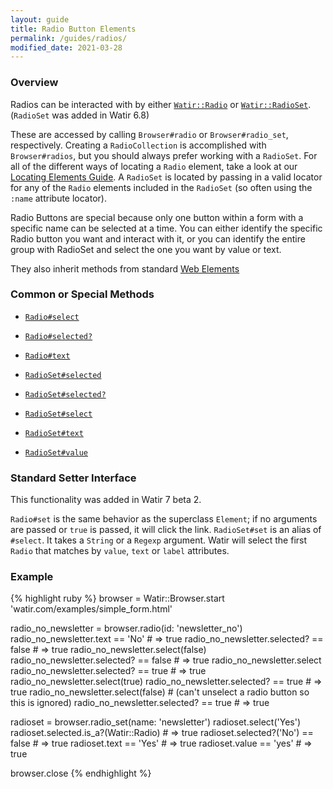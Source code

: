 ```yaml
---
layout: guide
title: Radio Button Elements
permalink: /guides/radios/
modified_date: 2021-03-28
---
```


### Overview

Radios can be interacted with by either
[`Watir::Radio`](https://rdoc.info/gems/watir/Watir/Radio) or
[`Watir::RadioSet`](https://rdoc.info/gems/watir/Watir/RadioSet).
(`RadioSet` was added in Watir 6.8)

These are accessed by calling `Browser#radio` or `Browser#radio_set`, respectively.
Creating a `RadioCollection` is accomplished with `Browser#radios`, but you should
always prefer working with a `RadioSet`.
For all of the different ways of locating a `Radio` element,
take a look at our [Locating Elements Guide](../locating).
A `RadioSet` is located by passing in a valid locator for any
of the `Radio` elements included in the `RadioSet` (so often using the `:name` attribute locator).

Radio Buttons are special because only one button within a form
with a specific name can be selected at a time. You can either identify the
specific Radio button you want and interact with it, or you
can identify the entire group with RadioSet and select the one you want by value or text.

They also inherit methods from standard [Web Elements](../elements)

### Common or Special Methods

* [`Radio#select`](https://rdoc.info/gems/watir/Watir/Radio#select-instance_method)
* [`Radio#selected?`](https://rdoc.info/gems/watir/Watir/Radio#selected%3F-instance_method)
* [`Radio#text`](https://rdoc.info/gems/watir/Watir/Radio#text-instance_method)

* [`RadioSet#selected`](https://rdoc.info/gems/watir/Watir/RadioSet#selected-instance_method)
* [`RadioSet#selected?`](https://rdoc.info/gems/watir/Watir/RadioSet#selected%3F-instance_method)
* [`RadioSet#select`](https://rdoc.info/gems/watir/Watir/RadioSet#select-instance_method)
* [`RadioSet#text`](https://rdoc.info/gems/watir/Watir/RadioSet#text-instance_method)
* [`RadioSet#value`](https://rdoc.info/gems/watir/Watir/RadioSet#value-instance_method)

### Standard Setter Interface

This functionality was added in Watir 7 beta 2.

`Radio#set` is the same behavior as the superclass `Element`; if no arguments are passed
or `true` is passed, it will click the link. 
`RadioSet#set` is an alias of `#select`. It takes a `String` or a `Regexp` argument. 
Watir will select the first `Radio` that matches by `value`, `text` or `label` attributes.

### Example

{% highlight ruby %}
browser = Watir::Browser.start 'watir.com/examples/simple_form.html'

radio_no_newsletter = browser.radio(id: 'newsletter_no')
radio_no_newsletter.text == 'No' # => true
radio_no_newsletter.selected? == false # => true
radio_no_newsletter.select(false)
radio_no_newsletter.selected? == false # => true
radio_no_newsletter.select
radio_no_newsletter.selected? == true # => true
radio_no_newsletter.select(true)
radio_no_newsletter.selected? == true # => true
radio_no_newsletter.select(false) # (can't unselect a radio button so this is ignored)
radio_no_newsletter.selected? == true # => true

radioset = browser.radio_set(name: 'newsletter')
radioset.select('Yes')
radioset.selected.is_a?(Watir::Radio) # => true
radioset.selected?('No') == false # => true
radioset.text == 'Yes' # => true
radioset.value == 'yes' # => true

browser.close
{% endhighlight %}
